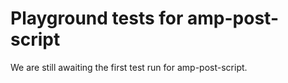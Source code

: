 # Playground tests for amp-post-script
We are still awaiting the first test run for amp-post-script.
